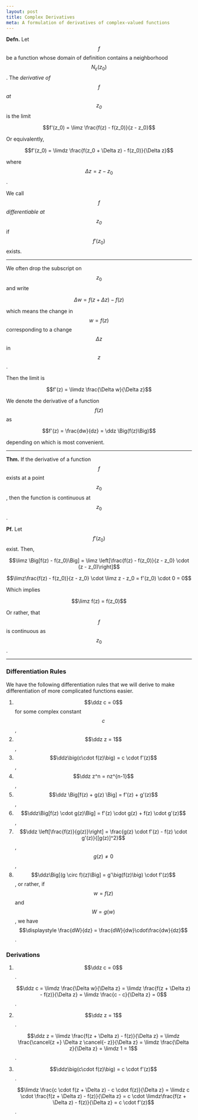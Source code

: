 ```yaml
---
layout: post
title: Complex Derivatives
meta: A formulation of derivatives of complex-valued functions
---
```


$$\newcommand{\ddz}{\displaystyle \frac{d}{dz}}$$
$$\newcommand{\limdz}{\displaystyle \lim_{\Delta z \to 0}}$$
$$\newcommand{\limz}{\displaystyle \lim_{z \to z_0}}$$

**Defn.** Let $$f$$ be a function whose domain of definition contains a neighborhood $$N_\varepsilon (z_0)$$. The *derivative of $$f$$ at $$z_0$$* is the limit

$$f'(z_0) = \limz \frac{f(z) - f(z_0)}{z - z_0}$$

Or equivalently,

$$f'(z_0) = \limdz \frac{f(z_0 + \Delta z) - f(z_0)}{\Delta z}$$

where $$\Delta z = z - z_0$$.

We call $$f$$ *differentiable at $$z_0$$* if $$f'(z_0)$$ exists.

---

We often drop the subscript on $$z_0$$ and write

$$\Delta w = f(z + \Delta z) - f(z)$$

which means the change in $$w = f(z)$$ corresponding to a change $$\Delta z$$ in $$z$$.

Then the limit is

$$f'(z) = \limdz \frac{\Delta w}{\Delta z}$$

We denote the derivative of a function $$f(z)$$ as

$$f'(z) = \frac{dw}{dz} = \ddz \Big(f(z)\Big)$$

depending on which is most convenient.

---

**Thm.** If the derivative of a function $$f$$ exists at a point $$z_0$$, then the function is continuous at $$z_0$$.

**Pf.** Let $$f'(z_0)$$ exist. Then,

$$\limz \Big[f(z) - f(z_0)\Big] = \limz \left[\frac{f(z) - f(z_0)}{z - z_0} \cdot (z - z_0)\right]$$

$$\limz\frac{f(z) - f(z_0)}{z - z_0} \cdot \limz z - z_0 = f'(z_0) \cdot 0 = 0$$

Which implies

$$\limz f(z) = f(z_0)$$

Or rather, that $$f$$ is continuous as $$z_0$$.

---

### Differentiation Rules

We have the following differentiation rules that we will derive to make differentiation of more complicated functions easier.

1. $$\ddz c = 0$$ for some complex constant $$c$$,
2. $$\ddz z = 1$$,
3. $$\ddz\big(c\cdot f(z)\big) = c \cdot f'(z)$$,
4. $$\ddz z^n = nz^{n-1}$$,
5. $$\ddz \Big[f(z) + g(z) \Big] = f'(z) + g'(z)$$,
6. $$\ddz\Big[f(z) \cdot g(z)\Big] = f'(z) \cdot g(z) + f(z) \cdot g'(z)$$,
7. $$\ddz \left[\frac{f(z)}{g(z)}\right] = \frac{g(z) \cdot f'(z) - f(z) \cdot g'(z)}{[g(z)]^2}$$, $$g(z) \neq 0$$,
8. $$\ddz\Big[(g \circ f)(z)\Big] = g'\big(f(z)\big) \cdot f'(z)$$, or rather, if $$w = f(z)$$ and $$W = g(w)$$, we have $$\displaystyle \frac{dW}{dz} = \frac{dW}{dw}\cdot\frac{dw}{dz}$$.

### Derivations

1. $$\ddz c = 0$$.

    $$\ddz c = \limdz \frac{\Delta w}{\Delta z} = \limdz \frac{f(z + \Delta z) - f(z)}{\Delta z} = \limdz \frac{c - c}{\Delta z} = 0$$.

2. $$\ddz z = 1$$.

    $$\ddz z = \limdz \frac{f(z + \Delta z) - f(z)}{\Delta z} = \limdz \frac{\cancel{z +} \Delta z \cancel{- z}}{\Delta z} = \limdz \frac{\Delta z}{\Delta z} = \limdz 1 = 1$$.

3. $$\ddz\big(c\cdot f(z)\big) = c \cdot f'(z)$$.

    $$\limdz \frac{c \cdot f(z + \Delta z) - c \cdot f(z)}{\Delta z} = \limdz c \cdot \frac{f(z + \Delta z) - f(z)}{\Delta z} = c \cdot \limdz\frac{f(z + \Delta z) - f(z)}{\Delta z} = c \cdot f'(z)$$.
